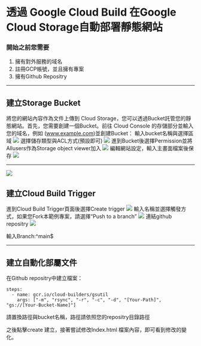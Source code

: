 # 透過 Google Cloud Build 在Google Cloud Storage自動部署靜態網站
### 開始之前您需要
1. 擁有對外服務的域名
2. 註冊GCP帳號，並且擁有專案
3. 擁有Github Repositry

---
## 建立Storage Bucket

將您的網站內容作為文件上傳到 Cloud Storage，您可以透過Bucket託管您的靜態網站。首先，您需要創建一個Bucket。前往 Cloud Console 的存儲部分並輸入您的域名，例如 (www.example.com)並創建Bucket：
輸入bucket名稱與選擇區域
![](https://i.imgur.com/5Wuamrw.png)
選擇儲存類型與ACL方式(預設即可)
![](https://i.imgur.com/R2Q1M23.png)
進到Bucket後選擇Permission並將Allusers作為Storage object viewer加入
![](https://i.imgur.com/TSS3UIN.png)
編輯網站設定，輸入主畫面檔案後保存
![](https://i.imgur.com/zkZXagP.png)

---

![](https://i.imgur.com/cvoqyQZ.png)
## 建立Cloud Build Trigger
進到Cloud Build Trigger頁面後選擇Create trigger
![](https://i.imgur.com/t4x60lz.png)
輸入名稱並選擇觸發方式，如果您Fork本範例專案，請選擇“Push to a branch”
![](https://i.imgur.com/teMXo6E.png)
連結github repositry
![](https://i.imgur.com/MTSYSQH.png)

輸入Branch:^main$

---

## 建立自動化部屬文件
在Github repositry中建立檔案：
```
steps:
  - name: gcr.io/cloud-builders/gsutil
    args: ["-m", "rsync", "-r", "-c", "-d", "[Your-Path]", "gs://[Your-Bucket-Name]"]
```
請置換路徑與bucket名稱，路徑請依照您的repositry目錄路徑

之後點擊create 建立，接著嘗試修改Index.html 檔案內容，即可看到修改的變化。
